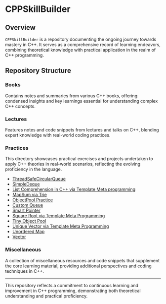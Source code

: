 # CPPSkillBuilder

## Overview
`CPPSkillBuilder` is a repository documenting the ongoing journey towards mastery in C++. It serves as a comprehensive record of learning endeavors, combining theoretical knowledge with practical application in the realm of C++ programming.

## Repository Structure

### Books
Contains notes and summaries from various C++ books, offering condensed insights and key learnings essential for understanding complex C++ concepts.

### Lectures
Features notes and code snippets from lectures and talks on C++, blending expert knowledge with real-world coding practices.

### Practices
This directory showcases practical exercises and projects undertaken to apply C++ theories in real-world scenarios, reflecting the evolving proficiency in the language.

- [ThreadSafeCircularQueue](https://github.com/GuG-Shadamu/CPPSkillBuilder/tree/main/Practices/CircularQueue)
- [SimpleDeque](https://github.com/GuG-Shadamu/CPPSkillBuilder/tree/main/Practices/Deque)
- [List Comprehension in C++ via Template Meta programming](https://github.com/GuG-Shadamu/CPPSkillBuilder/tree/main/Practices/ListComprehension)
- [MapSum via Trie ](https://github.com/GuG-Shadamu/CPPSkillBuilder/tree/main/Practices/MapSum)
- [ObjectPool Practice](https://github.com/GuG-Shadamu/CPPSkillBuilder/tree/main/Practices/ObjectPool)
- [Custom Queue](https://github.com/GuG-Shadamu/CPPSkillBuilder/tree/main/Practices/Queue)
- [Smart Pointer](https://github.com/GuG-Shadamu/CPPSkillBuilder/tree/main/Practices/SmartPtr)
- [Square Root via Template Meta Programming](https://github.com/GuG-Shadamu/CPPSkillBuilder/tree/main/Practices/Sqrt-TemplateMetaProgramming)
- [Tiny Object Pool](https://github.com/GuG-Shadamu/CPPSkillBuilder/tree/main/Practices/TinyObjectPool)
- [Unique Vector via Template Meta Programming](https://github.com/GuG-Shadamu/CPPSkillBuilder/tree/main/Practices/UniqueVector)
- [Unordered Map](https://github.com/GuG-Shadamu/CPPSkillBuilder/tree/main/Practices/Unordered_Map)
- [Vector](https://github.com/GuG-Shadamu/CPPSkillBuilder/tree/main/Practices/Vector)

### Miscellaneous
A collection of miscellaneous resources and code snippets that supplement the core learning material, providing additional perspectives and coding techniques in C++.

---

This repository reflects a commitment to continuous learning and improvement in C++ programming, demonstrating both theoretical understanding and practical proficiency.
